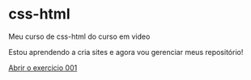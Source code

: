 # css-html
 Meu curso de css-html do curso em video

 Estou aprendendo a cria sites e agora vou gerenciar meus repositório!

<a href="https://web-progamador.github.io/css-html/exercicio/ex001/index.html">Abrir o exercicio 001</a>